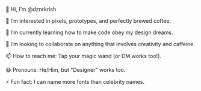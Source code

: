 👋 Hi, I’m @dznrkrish

👀 I’m interested in pixels, prototypes, and perfectly brewed coffee.

🌱 I’m currently learning how to make code obey my design dreams.

💞️ I’m looking to collaborate on anything that involves creativity and caffeine.

📫 How to reach me: Tap your magic wand (or DM works too!).

😄 Pronouns: He/Him, but "Designer" works too.

⚡ Fun fact: I can name more fonts than celebrity names.
